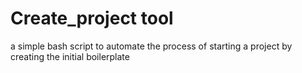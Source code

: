 # Create_project tool

a simple bash script to automate the process of starting a project by creating the initial boilerplate
